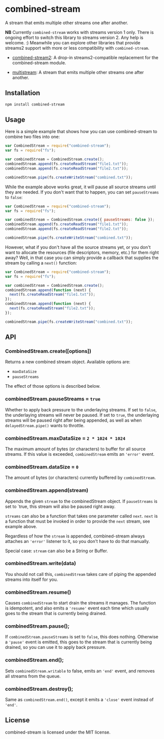 # combined-stream

A stream that emits multiple other streams one after another.

**NB** Currently `combined-stream` works with streams version 1 only. There is ongoing effort to switch this library to streams version 2. Any help is welcome. :) Meanwhile you can explore other libraries that provide streams2 support with more or less compatibility with `combined-stream`.

- [combined-stream2](https://www.npmjs.com/package/combined-stream2): A drop-in streams2-compatible replacement for the combined-stream module.

- [multistream](https://www.npmjs.com/package/multistream): A stream that emits multiple other streams one after another.

## Installation

```bash
npm install combined-stream
```

## Usage

Here is a simple example that shows how you can use combined-stream to combine
two files into one:

```javascript
var CombinedStream = require("combined-stream");
var fs = require("fs");

var combinedStream = CombinedStream.create();
combinedStream.append(fs.createReadStream("file1.txt"));
combinedStream.append(fs.createReadStream("file2.txt"));

combinedStream.pipe(fs.createWriteStream("combined.txt"));
```

While the example above works great, it will pause all source streams until
they are needed. If you don't want that to happen, you can set `pauseStreams`
to `false`:

```javascript
var CombinedStream = require("combined-stream");
var fs = require("fs");

var combinedStream = CombinedStream.create({ pauseStreams: false });
combinedStream.append(fs.createReadStream("file1.txt"));
combinedStream.append(fs.createReadStream("file2.txt"));

combinedStream.pipe(fs.createWriteStream("combined.txt"));
```

However, what if you don't have all the source streams yet, or you don't want
to allocate the resources (file descriptors, memory, etc.) for them right away?
Well, in that case you can simply provide a callback that supplies the stream
by calling a `next()` function:

```javascript
var CombinedStream = require("combined-stream");
var fs = require("fs");

var combinedStream = CombinedStream.create();
combinedStream.append(function (next) {
  next(fs.createReadStream("file1.txt"));
});
combinedStream.append(function (next) {
  next(fs.createReadStream("file2.txt"));
});

combinedStream.pipe(fs.createWriteStream("combined.txt"));
```

## API

### CombinedStream.create([options])

Returns a new combined stream object. Available options are:

- `maxDataSize`
- `pauseStreams`

The effect of those options is described below.

### combinedStream.pauseStreams = `true`

Whether to apply back pressure to the underlaying streams. If set to `false`,
the underlaying streams will never be paused. If set to `true`, the
underlaying streams will be paused right after being appended, as well as when
`delayedStream.pipe()` wants to throttle.

### combinedStream.maxDataSize = `2 * 1024 * 1024`

The maximum amount of bytes (or characters) to buffer for all source streams.
If this value is exceeded, `combinedStream` emits an `'error'` event.

### combinedStream.dataSize = `0`

The amount of bytes (or characters) currently buffered by `combinedStream`.

### combinedStream.append(stream)

Appends the given `stream` to the combinedStream object. If `pauseStreams` is
set to `true, this stream will also be paused right away.

`streams` can also be a function that takes one parameter called `next`. `next`
is a function that must be invoked in order to provide the `next` stream, see
example above.

Regardless of how the `stream` is appended, combined-stream always attaches an
`'error'` listener to it, so you don't have to do that manually.

Special case: `stream` can also be a String or Buffer.

### combinedStream.write(data)

You should not call this, `combinedStream` takes care of piping the appended
streams into itself for you.

### combinedStream.resume()

Causes `combinedStream` to start drain the streams it manages. The function is
idempotent, and also emits a `'resume'` event each time which usually goes to
the stream that is currently being drained.

### combinedStream.pause();

If `combinedStream.pauseStreams` is set to `false`, this does nothing.
Otherwise a `'pause'` event is emitted, this goes to the stream that is
currently being drained, so you can use it to apply back pressure.

### combinedStream.end();

Sets `combinedStream.writable` to false, emits an `'end'` event, and removes
all streams from the queue.

### combinedStream.destroy();

Same as `combinedStream.end()`, except it emits a `'close'` event instead of
`'end'`.

## License

combined-stream is licensed under the MIT license.
